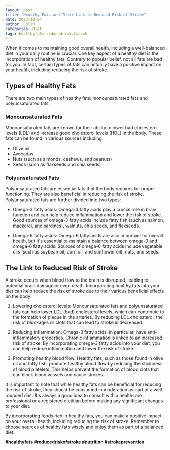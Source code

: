 ```yaml
---
layout: post
title: "Healthy Fats and Their Link to Reduced Risk of Stroke"
date: 2023-10-24
author: Colin
categories: Diet
tags: healthyfats reducedriskofstrok
---
```


When it comes to maintaining good overall health, including a well-balanced diet in your daily routine is crucial. One key aspect of a healthy diet is the incorporation of healthy fats. Contrary to popular belief, not all fats are bad for you. In fact, certain types of fats can actually have a positive impact on your health, including reducing the risk of stroke.

## Types of Healthy Fats

There are two main types of healthy fats: monounsaturated fats and polyunsaturated fats.

### Monounsaturated Fats

Monounsaturated fats are known for their ability to lower bad cholesterol levels (LDL) and increase good cholesterol levels (HDL) in the body. These fats can be found in various sources including:

- Olive oil
- Avocados
- Nuts (such as almonds, cashews, and peanuts)
- Seeds (such as flaxseeds and chia seeds)

### Polyunsaturated Fats

Polyunsaturated fats are essential fats that the body requires for proper functioning. They are also beneficial in reducing the risk of stroke. Polyunsaturated fats are further divided into two types:

- Omega-3 fatty acids: Omega-3 fatty acids play a crucial role in brain function and can help reduce inflammation and lower the risk of stroke. Good sources of omega-3 fatty acids include fatty fish (such as salmon, mackerel, and sardines), walnuts, chia seeds, and flaxseeds.
  
- Omega-6 fatty acids: Omega-6 fatty acids are also important for overall health, but it's essential to maintain a balance between omega-3 and omega-6 fatty acids. Sources of omega-6 fatty acids include vegetable oils (such as soybean oil, corn oil, and sunflower oil), nuts, and seeds.

## The Link to Reduced Risk of Stroke

A stroke occurs when blood flow to the brain is disrupted, leading to potential brain damage or even death. Incorporating healthy fats into your diet can help reduce the risk of stroke due to their various beneficial effects on the body:

1. Lowering cholesterol levels: Monounsaturated fats and polyunsaturated fats can help lower LDL (bad) cholesterol levels, which can contribute to the formation of plaque in the arteries. By reducing LDL cholesterol, the risk of blockages or clots that can lead to stroke is decreased.

2. Reducing inflammation: Omega-3 fatty acids, in particular, have anti-inflammatory properties. Chronic inflammation is linked to an increased risk of stroke. By incorporating omega-3 fatty acids into your diet, you can help reduce inflammation and lower the risk of stroke.

3. Promoting healthy blood flow: Healthy fats, such as those found in olive oil and fatty fish, promote healthy blood flow by reducing the stickiness of blood platelets. This helps prevent the formation of blood clots that can block blood vessels and cause strokes.

It is important to note that while healthy fats can be beneficial for reducing the risk of stroke, they should be consumed in moderation as part of a well-rounded diet. It's always a good idea to consult with a healthcare professional or a registered dietitian before making any significant changes to your diet.

By incorporating foods rich in healthy fats, you can make a positive impact on your overall health, including reducing the risk of stroke. Remember to choose sources of healthy fats wisely and enjoy them as part of a balanced diet.

**#healthyfats #reducedriskofstroke #nutrition #strokeprevention**